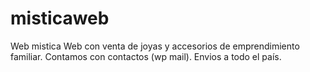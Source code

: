 # misticaweb
Web mistica
Web con venta de joyas y accesorios de emprendimiento familiar. 
Contamos con contactos (wp mail). 
Envios a todo el país. 

